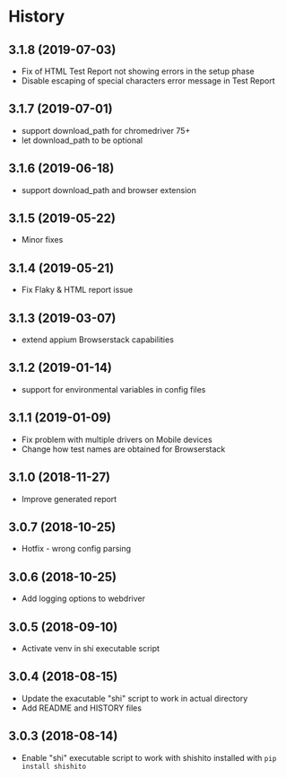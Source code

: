 # History
## 3.1.8 (2019-07-03)
* Fix of HTML Test Report not showing errors in the setup phase
* Disable escaping of special characters error message in Test Report

## 3.1.7 (2019-07-01)
* support download_path for chromedriver 75+
* let download_path to be optional

## 3.1.6 (2019-06-18)
* support download_path and browser extension

## 3.1.5 (2019-05-22)
* Minor fixes

## 3.1.4 (2019-05-21)
* Fix Flaky & HTML report issue

## 3.1.3 (2019-03-07)
* extend appium Browserstack capabilities 

## 3.1.2 (2019-01-14)
* support for environmental variables in config files

## 3.1.1 (2019-01-09)
* Fix problem with multiple drivers on Mobile devices
* Change how test names are obtained for Browserstack

## 3.1.0 (2018-11-27)
* Improve generated report

## 3.0.7 (2018-10-25)
* Hotfix - wrong config parsing

## 3.0.6 (2018-10-25)
* Add logging options to webdriver

## 3.0.5 (2018-09-10)
* Activate venv in shi executable script

## 3.0.4 (2018-08-15)
* Update the exacutable "shi" script to work in actual directory
* Add README and HISTORY files

## 3.0.3 (2018-08-14)
* Enable "shi" executable script to work with shishito installed with `pip install shishito`
